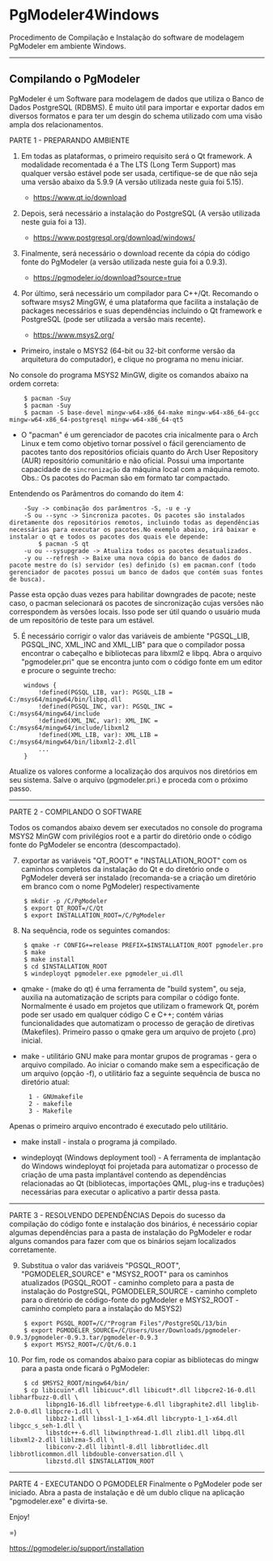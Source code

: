# PgModeler4Windows
Procedimento de Compilação e Instalação do software de modelagem PgModeler em ambiente Windows.

* * * *
## Compilando o PgModeler 

PgModeler é um Software para modelagem de dados que utiliza o Banco de Dados PostgreSQL (RDBMS). É muito útil para importar e exportar dados em diversos formatos e para ter um desgin do schema utilizado com uma visão ampla dos relacionamentos. 

PARTE 1 - PREPARANDO AMBIENTE
1) Em todas as plataformas, o primeiro requisito será o Qt framework. 
A modalidade recomentada é a The LTS (Long Term Support) mas qualquer versão estável 
pode ser usada, certifique-se de que não seja uma versão abaixo da 5.9.9 (A versão utilizada neste guia foi 5.15).
	* https://www.qt.io/download
	
2) Depois, será necessário a instalação do PostgreSQL (A versão utilizada neste guia foi a 13).
	* https://www.postgresql.org/download/windows/
	
3) Finalmente, será necessário o download recente da cópia do código fonte do PgModeler (a versão utilizada neste guia foi a 0.9.3).
	*  https://pgmodeler.io/download?source=true
	
4) Por último, será necessário um compilador para C++/Qt. 
Recomando o software msys2 MingGW, é uma plataforma que facilita a instalação de packages necessários e 
suas dependências incluindo o Qt framework e PostgreSQL (pode ser utilizada a versão mais recente).
	* https://www.msys2.org/ 
	
* Primeiro, instale o MSYS2 (64-bit ou 32-bit conforme versão da arquitetura do computador), e clique no programa no menu iniciar.

No console do programa MSYS2 MinGW, digite os comandos abaixo na ordem correta:

```console
	$ pacman -Suy
 	$ pacman -Suy
  	$ pacman -S base-devel mingw-w64-x86_64-make mingw-w64-x86_64-gcc mingw-w64-x86_64-postgresql mingw-w64-x86_64-qt5
```

* O "pacman" é um gerenciador de pacotes cria inicalmente para o Arch Linux e tem como objetivo tornar possível o fácil gerenciamento de pacotes tanto dos repositórios oficiais quanto do Arch User Repository (AUR) repositório comunitário e não oficial. Possui uma importante capacidade de `sincronização` da máquina local com a máquina remoto. 
Obs.: Os pacotes do Pacman são em formato tar compactado.

Entendendo os Parâmentros do comando do item 4:
```console
	-Suy -> combinação dos parâmentros -S, -u e -y
	-S ou --sync -> Sincroniza pacotes. Os pacotes são instalados diretamente dos repositórios remotos, incluindo todas as dependências necessárias para executar os pacotes.No exemplo abaixo, irá baixar e instalar o qt e todos os pacotes dos quais ele depende:
		$ pacman -S qt 
	-u ou --sysupgrade -> Atualiza todos os pacotes desatualizados.
	-y ou --refresh -> Baixe uma nova cópia do banco de dados do pacote mestre do (s) servidor (es) definido (s) em pacman.conf (todo gerenciador de pacotes possui um banco de dados que contém suas fontes de busca).
```

Passe esta opção duas vezes para habilitar downgrades de pacote; neste caso, o pacman selecionará os pacotes de sincronização cujas versões não correspondem às versões locais. Isso pode ser útil quando o usuário muda de um repositório de teste para um estável.

5) É necessário corrigir o valor das variáveis de ambiente "PGSQL_LIB, PGSQL_INC, XML_INC and XML_LIB" para que o compilador possa encontrar o cabeçalho e bibliotecas para libxml2 e libpq. Abra o arquivo "pgmodeler.pri" que se encontra junto com o código fonte em um editor e procure o seguinte trecho:  

```
	windows {
		!defined(PGSQL_LIB, var): PGSQL_LIB = C:/msys64/mingw64/bin/libpq.dll
		!defined(PGSQL_INC, var): PGSQL_INC = C:/msys64/mingw64/include
		!defined(XML_INC, var): XML_INC = C:/msys64/mingw64/include/libxml2
		!defined(XML_LIB, var): XML_LIB = C:/msys64/mingw64/bin/libxml2-2.dll
		...
	}
```

Atualize os valores conforme a localização dos arquivos nos diretórios em seu sistema. Salve o arquivo (pgmodeler.pri.) e proceda com o próximo passo. 
 
* * * * 
PARTE 2 - COMPILANDO O SOFTWARE

Todos os comandos abaixo devem ser executados no console do programa MSYS2 MinGW com privilégios root 
e a partir do diretório onde o código fonte do PgModeler se encontra (descompactado).

7) exportar as variáveis "QT_ROOT" e "INSTALLATION_ROOT" com os caminhos completos da instalação do Qt 
e do diretório onde o PgModeler deverá ser instalado (recomanda-se a criação um diretório em branco com 
o nome PgModeler) respectivamente
```console
	$ mkdir -p /C/PgModeler
	$ export QT_ROOT=/C/Qt
	$ export INSTALLATION_ROOT=/C/PgModeler
```

8) Na sequência, rode os seguintes comandos:
```console
	$ qmake -r CONFIG+=release PREFIX=$INSTALLATION_ROOT pgmodeler.pro
	$ make
	$ make install
	$ cd $INSTALLATION_ROOT
 	$ windeployqt pgmodeler.exe pgmodeler_ui.dll
```

* qmake - (make do qt) é uma ferramenta de "build system", ou seja, auxilia na automatização de scripts 
para compilar o código fonte. Normalmente é usado em projetos que utilizam o framework Qt, porém pode 
ser usado em qualquer código C e C++;  contém várias funcionalidades que automatizam o processo de 
geração de diretivas (Makefiles). Primeiro passo o qmake gera um arquivo de projeto (.pro) inicial. 

* make - utilitário GNU make para montar grupos de programas - gera o arquivo compilado.
Ao iniciar o comando make sem a especificação de um arquivo (opção -f), o utilitário 
faz a seguinte sequência de busca no diretório atual:

	    1 - GNUmakefile
	    2 - makefile
	    3 - Makefile
Apenas o primeiro arquivo encontrado é executado pelo utilitário.

* make install - instala o  programa já compilado.

* windeployqt (Windows deployment tool) - A ferramenta de implantação do Windows windeployqt 
foi projetada para automatizar o processo de criação de uma pasta implantável contendo as dependências 
relacionadas ao Qt (bibliotecas, importações QML, plug-ins e traduções) necessárias para executar o aplicativo a partir dessa pasta. 

* * * *

PARTE 3 - RESOLVENDO DEPENDÊNCIAS
Depois do sucesso da compilação do código fonte e instalação dos binários, é necessário copiar
algumas dependências para a pasta de instalação do PgModeler e rodar alguns comandos para
fazer com que os binários sejam localizados corretamente.

9) Substitua o valor das variáveis "PGSQL_ROOT", "PGMODELER_SOURCE" e "MSYS2_ROOT" 
para os caminhos atualizados (PGSQL_ROOT - caminho completo para a pasta de instalação do PostgreSQL,
PGMODELER_SOURCE - caminho completo para o diretório de código-fonte do pgModeler e MSYS2_ROOT - caminho 
completo para a instalação do MSYS2)
```console
	$ export PGSQL_ROOT=/C/"Program Files"/PostgreSQL/13/bin
	$ export PGMODELER_SOURCE=/C/Users/User/Downloads/pgmodeler-0.9.3/pgmodeler-0.9.3.tar/pgmodeler-0.9.3
	$ export MSYS2_ROOT=/C/Qt/6.0.1
```		

10) Por fim, rode os comandos abaixo para copiar as bibliotecas do mingw para a pasta onde ficará o PgModeler:
```console
	$ cd $MSYS2_ROOT/mingw64/bin/
	$ cp libicuin*.dll libicuuc*.dll libicudt*.dll libpcre2-16-0.dll libharfbuzz-0.dll \
		  libpng16-16.dll libfreetype-6.dll libgraphite2.dll libglib-2.0-0.dll libpcre-1.dll \
		  libbz2-1.dll libssl-1_1-x64.dll libcrypto-1_1-x64.dll libgcc_s_seh-1.dll \
		  libstdc++-6.dll libwinpthread-1.dll zlib1.dll libpq.dll libxml2-2.dll liblzma-5.dll \
		  libiconv-2.dll libintl-8.dll libbrotlidec.dll libbrotlicommon.dll libdouble-conversation.dll \
		  libzstd.dll $INSTALLATION_ROOT	
```

* * * *

PARTE 4 - EXECUTANDO O PGMODELER
Finalmente o PgModeler pode ser iniciado.
Abra a pasta de instalação e dê um dublo clique na aplicação "pgmodeler.exe" e divirta-se.

Enjoy!

=)

https://pgmodeler.io/support/installation
